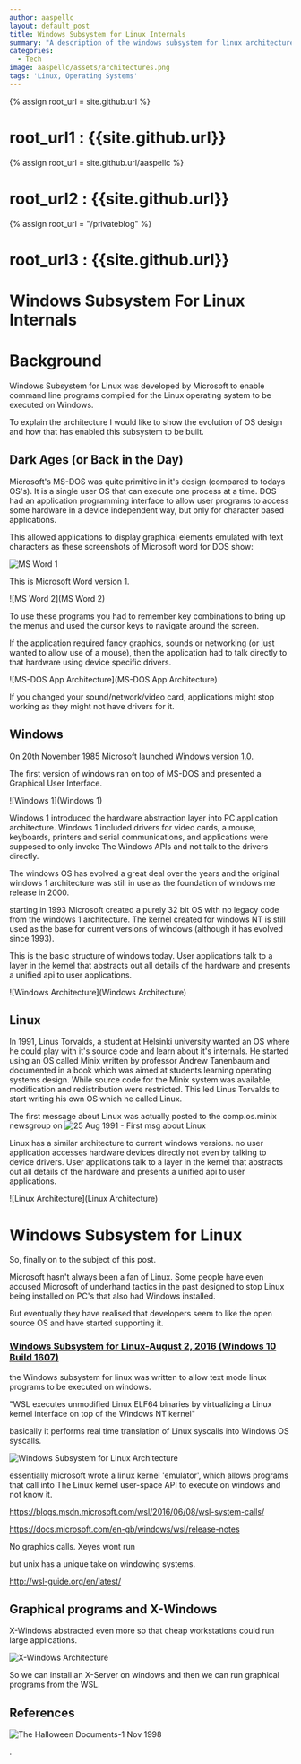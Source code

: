 ```yaml
---
author: aaspellc
layout: default_post
title: Windows Subsystem for Linux Internals
summary: "A description of the windows subsystem for linux architecture"
categories:
  - Tech
image: aaspellc/assets/architectures.png
tags: 'Linux, Operating Systems'
---
```


{% assign root_url = site.github.url %}
# root_url1 : {{site.github.url}}

{% assign root_url = site.github.url/aaspellc %}
# root_url2 : {{site.github.url}}

{% assign root_url = "/privateblog" %}
# root_url3 : {{site.github.url}}


[xMS-DOS App Architecture]:   {{root_url}}/assets/MS-DOS_App_Architecture.png "MS-DOS App Architecture"
[xMS Word 1]:                 {{root_url}}/assets/word1-example-1.png "MS Word 1"
[xMS Word 2]:                 {{root_url}}/assets/word1-example-2.png "MS Word 2"
[xWindows Architecture]:      {{root_url}}/assets/Windows_Architecture.png "Windows Architecture"
[xLinux Architecture]:        {{root_url}}/assets/Linux_Architecture.png "Linux Architecture"
[xWindows 1]:                 {{root_url}}/assets/windows1.png "Windows 1"
[xWindows 2]:                 {{root_url}}/assets/windows2.png "Windows 2"


# Windows Subsystem For Linux Internals

# Background

Windows Subsystem for Linux was developed by Microsoft to enable command line
programs compiled for the Linux operating system to be executed on Windows.

To explain the architecture I would like to show the evolution of OS design and how
that has enabled this subsystem to be built.

## Dark Ages (or Back in the Day)

Microsoft's MS-DOS was quite primitive in it's design (compared to todays OS's).
It is a single user OS
that can execute one process at a time. DOS had an application programming interface
to allow user programs to access some hardware in a device independent way,
but only for character based applications.

This allowed applications to display graphical elements
emulated with text characters as these screenshots of
Microsoft word for DOS show:

![MS Word 1]({{root_url}}/assets/word1-example-1.png)

This is Microsoft Word version 1.

![MS Word 2](MS Word 2)

To use these programs you had to remember key combinations to bring up the menus and
used the cursor keys to navigate around the screen.

If the application required fancy graphics, sounds or networking (or just wanted to allow use of a mouse), then the application had to talk directly to that hardware using device specific drivers.

![MS-DOS App Architecture](MS-DOS App Architecture)

If you changed your sound/network/video card, applications might stop working as they might not have drivers for it.


## Windows

On 20th November 1985 Microsoft launched [Windows version 1.0](https://en.wikipedia.org/wiki/Windows_1.0).

The first version of windows ran on top of MS-DOS and presented a Graphical User Interface.

![Windows 1](Windows 1)

Windows 1 introduced the hardware abstraction layer into PC application architecture. Windows 1 included drivers for video cards, a mouse, keyboards, printers and serial communications, and applications were supposed to only invoke The Windows APIs and not talk to the drivers directly.

The windows OS has evolved a great deal over the years and the original windows 1 architecture was still in use as the foundation of windows me release in 2000.

starting in 1993 Microsoft created a purely 32 bit OS with no legacy code from the windows 1 architecture. The kernel created for windows NT is still used as the base for current versions of windows (although it has evolved since 1993).

This is the basic structure of windows today.
User applications talk to a layer in the kernel that abstracts
out all details of the hardware and presents a unified api to user applications.

![Windows Architecture](Windows Architecture)


## Linux

In 1991, Linus Torvalds, a student at Helsinki university
wanted an OS where he could play with it's source code and learn about
it's internals. He started using an OS called Minix written by professor Andrew Tanenbaum and documented in
a book which was aimed at students learning operating systems design.
While source code for the Minix
system was available, modification and redistribution were restricted.
This led Linus Torvalds to start writing
his own OS which he called Linux.

The first message about Linux was actually posted to the comp.os.minix newsgroup on
![25 Aug 1991 - First msg about Linux](https://groups.google.com/forum/#!msg/comp.os.minix/dlNtH7RRrGA/SwRavCzVE7gJ)

Linux has a similar architecture to current windows versions. no user application accesses
hardware devices directly not even by talking to device drivers.
User applications talk to a layer in the kernel that abstracts
out all details of the hardware and presents a unified api to user applications.

![Linux Architecture](Linux Architecture)


# Windows Subsystem for Linux

So, finally on to the subject of this post.

Microsoft hasn't always been a fan of Linux. Some people have even accused
Microsoft of underhand tactics in the past designed to stop Linux being installed on
PC's that also had Windows installed.

But eventually they have realised that developers seem to like the open source OS and have started supporting it.

### [Windows Subsystem for Linux-August 2, 2016 (Windows 10 Build 1607)](https://en.wikipedia.org/wiki/Windows_10#Redstone_1)
the Windows subsystem for linux was written to allow text mode linux programs to be executed on windows.

"WSL executes unmodified Linux ELF64 binaries by virtualizing a Linux kernel interface on top of the Windows NT kernel"

basically it performs real time translation of Linux syscalls into Windows OS syscalls.



![Windows Subsystem for Linux Architecture](Windows-Subsystem-for-Linux-Architecture.png)


essentially microsoft wrote a linux kernel 'emulator', which allows programs that call into
The Linux kernel user-space API to execute on windows and not know it.

https://blogs.msdn.microsoft.com/wsl/2016/06/08/wsl-system-calls/

https://docs.microsoft.com/en-gb/windows/wsl/release-notes

No graphics calls. Xeyes wont run

but unix has a unique take on windowing systems.

http://wsl-guide.org/en/latest/


## Graphical programs and X-Windows

X-Windows abstracted even more so that cheap workstations could run large applications.

![X-Windows Architecture](XWindows_Architecture.png)


So we can install an X-Server on windows and then we can run graphical programs from the WSL.







## References

![The Halloween Documents-1 Nov 1998](http://www.catb.org/~esr/halloween/)





.
